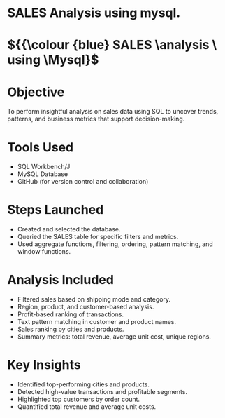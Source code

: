 # SALES Analysis using mysql.
# ${{\colour {blue} SALES \analysis \ using \Mysql}$

# Objective
To perform insightful analysis on sales data using SQL to uncover trends, patterns, and business metrics that support decision-making.

# Tools Used
- SQL Workbench/J
- MySQL Database
- GitHub (for version control and collaboration)

# Steps Launched
- Created and selected the database.
- Queried the SALES table for specific filters and metrics.
- Used aggregate functions, filtering, ordering, pattern matching, and window functions.

# Analysis Included
- Filtered sales based on shipping mode and category.
- Region, product, and customer-based analysis.
- Profit-based ranking of transactions.
- Text pattern matching in customer and product names.
- Sales ranking by cities and products.
- Summary metrics: total revenue, average unit cost, unique regions.

# Key Insights
- Identified top-performing cities and products.
- Detected high-value transactions and profitable segments.
- Highlighted top customers by order count.
- Quantified total revenue and average unit costs.
